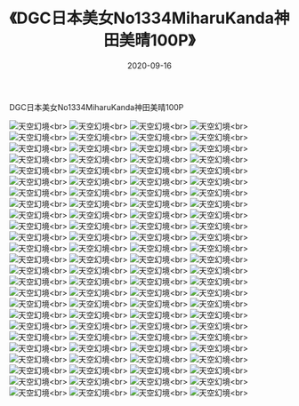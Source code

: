﻿---
layout: post
title: 《DGC日本美女No1334MiharuKanda神田美晴100P》
date: 2020-09-16
img: http://photo.orgx.cf/性感/2020/DGC日本美女No1334MiharuKanda神田美晴100P/000.jpg
tags: [美女,性感,泳衣]
---

DGC日本美女No1334MiharuKanda神田美晴100P



![天空幻境](http://photo.orgx.cf/性感/2020/DGC日本美女No1334MiharuKanda神田美晴100P/001.jpg''天空幻境'')<br>
![天空幻境](http://photo.orgx.cf/性感/2020/DGC日本美女No1334MiharuKanda神田美晴100P/002.jpg''天空幻境'')<br>
![天空幻境](http://photo.orgx.cf/性感/2020/DGC日本美女No1334MiharuKanda神田美晴100P/003.jpg''天空幻境'')<br>
![天空幻境](http://photo.orgx.cf/性感/2020/DGC日本美女No1334MiharuKanda神田美晴100P/004.jpg''天空幻境'')<br>
![天空幻境](http://photo.orgx.cf/性感/2020/DGC日本美女No1334MiharuKanda神田美晴100P/005.jpg''天空幻境'')<br>
![天空幻境](http://photo.orgx.cf/性感/2020/DGC日本美女No1334MiharuKanda神田美晴100P/006.jpg''天空幻境'')<br>
![天空幻境](http://photo.orgx.cf/性感/2020/DGC日本美女No1334MiharuKanda神田美晴100P/007.jpg''天空幻境'')<br>
![天空幻境](http://photo.orgx.cf/性感/2020/DGC日本美女No1334MiharuKanda神田美晴100P/008.jpg''天空幻境'')<br>
![天空幻境](http://photo.orgx.cf/性感/2020/DGC日本美女No1334MiharuKanda神田美晴100P/009.jpg''天空幻境'')<br>
![天空幻境](http://photo.orgx.cf/性感/2020/DGC日本美女No1334MiharuKanda神田美晴100P/010.jpg''天空幻境'')<br>
![天空幻境](http://photo.orgx.cf/性感/2020/DGC日本美女No1334MiharuKanda神田美晴100P/011.jpg''天空幻境'')<br>
![天空幻境](http://photo.orgx.cf/性感/2020/DGC日本美女No1334MiharuKanda神田美晴100P/012.jpg''天空幻境'')<br>
![天空幻境](http://photo.orgx.cf/性感/2020/DGC日本美女No1334MiharuKanda神田美晴100P/013.jpg''天空幻境'')<br>
![天空幻境](http://photo.orgx.cf/性感/2020/DGC日本美女No1334MiharuKanda神田美晴100P/014.jpg''天空幻境'')<br>
![天空幻境](http://photo.orgx.cf/性感/2020/DGC日本美女No1334MiharuKanda神田美晴100P/015.jpg''天空幻境'')<br>
![天空幻境](http://photo.orgx.cf/性感/2020/DGC日本美女No1334MiharuKanda神田美晴100P/016.jpg''天空幻境'')<br>
![天空幻境](http://photo.orgx.cf/性感/2020/DGC日本美女No1334MiharuKanda神田美晴100P/017.jpg''天空幻境'')<br>
![天空幻境](http://photo.orgx.cf/性感/2020/DGC日本美女No1334MiharuKanda神田美晴100P/018.jpg''天空幻境'')<br>
![天空幻境](http://photo.orgx.cf/性感/2020/DGC日本美女No1334MiharuKanda神田美晴100P/019.jpg''天空幻境'')<br>
![天空幻境](http://photo.orgx.cf/性感/2020/DGC日本美女No1334MiharuKanda神田美晴100P/020.jpg''天空幻境'')<br>
![天空幻境](http://photo.orgx.cf/性感/2020/DGC日本美女No1334MiharuKanda神田美晴100P/021.jpg''天空幻境'')<br>
![天空幻境](http://photo.orgx.cf/性感/2020/DGC日本美女No1334MiharuKanda神田美晴100P/022.jpg''天空幻境'')<br>
![天空幻境](http://photo.orgx.cf/性感/2020/DGC日本美女No1334MiharuKanda神田美晴100P/023.jpg''天空幻境'')<br>
![天空幻境](http://photo.orgx.cf/性感/2020/DGC日本美女No1334MiharuKanda神田美晴100P/024.jpg''天空幻境'')<br>
![天空幻境](http://photo.orgx.cf/性感/2020/DGC日本美女No1334MiharuKanda神田美晴100P/025.jpg''天空幻境'')<br>
![天空幻境](http://photo.orgx.cf/性感/2020/DGC日本美女No1334MiharuKanda神田美晴100P/026.jpg''天空幻境'')<br>
![天空幻境](http://photo.orgx.cf/性感/2020/DGC日本美女No1334MiharuKanda神田美晴100P/027.jpg''天空幻境'')<br>
![天空幻境](http://photo.orgx.cf/性感/2020/DGC日本美女No1334MiharuKanda神田美晴100P/028.jpg''天空幻境'')<br>
![天空幻境](http://photo.orgx.cf/性感/2020/DGC日本美女No1334MiharuKanda神田美晴100P/029.jpg''天空幻境'')<br>
![天空幻境](http://photo.orgx.cf/性感/2020/DGC日本美女No1334MiharuKanda神田美晴100P/030.jpg''天空幻境'')<br>
![天空幻境](http://photo.orgx.cf/性感/2020/DGC日本美女No1334MiharuKanda神田美晴100P/031.jpg''天空幻境'')<br>
![天空幻境](http://photo.orgx.cf/性感/2020/DGC日本美女No1334MiharuKanda神田美晴100P/032.jpg''天空幻境'')<br>
![天空幻境](http://photo.orgx.cf/性感/2020/DGC日本美女No1334MiharuKanda神田美晴100P/033.jpg''天空幻境'')<br>
![天空幻境](http://photo.orgx.cf/性感/2020/DGC日本美女No1334MiharuKanda神田美晴100P/034.jpg''天空幻境'')<br>
![天空幻境](http://photo.orgx.cf/性感/2020/DGC日本美女No1334MiharuKanda神田美晴100P/035.jpg''天空幻境'')<br>
![天空幻境](http://photo.orgx.cf/性感/2020/DGC日本美女No1334MiharuKanda神田美晴100P/036.jpg''天空幻境'')<br>
![天空幻境](http://photo.orgx.cf/性感/2020/DGC日本美女No1334MiharuKanda神田美晴100P/037.jpg''天空幻境'')<br>
![天空幻境](http://photo.orgx.cf/性感/2020/DGC日本美女No1334MiharuKanda神田美晴100P/038.jpg''天空幻境'')<br>
![天空幻境](http://photo.orgx.cf/性感/2020/DGC日本美女No1334MiharuKanda神田美晴100P/039.jpg''天空幻境'')<br>
![天空幻境](http://photo.orgx.cf/性感/2020/DGC日本美女No1334MiharuKanda神田美晴100P/040.jpg''天空幻境'')<br>
![天空幻境](http://photo.orgx.cf/性感/2020/DGC日本美女No1334MiharuKanda神田美晴100P/041.jpg''天空幻境'')<br>
![天空幻境](http://photo.orgx.cf/性感/2020/DGC日本美女No1334MiharuKanda神田美晴100P/042.jpg''天空幻境'')<br>
![天空幻境](http://photo.orgx.cf/性感/2020/DGC日本美女No1334MiharuKanda神田美晴100P/043.jpg''天空幻境'')<br>
![天空幻境](http://photo.orgx.cf/性感/2020/DGC日本美女No1334MiharuKanda神田美晴100P/044.jpg''天空幻境'')<br>
![天空幻境](http://photo.orgx.cf/性感/2020/DGC日本美女No1334MiharuKanda神田美晴100P/045.jpg''天空幻境'')<br>
![天空幻境](http://photo.orgx.cf/性感/2020/DGC日本美女No1334MiharuKanda神田美晴100P/046.jpg''天空幻境'')<br>
![天空幻境](http://photo.orgx.cf/性感/2020/DGC日本美女No1334MiharuKanda神田美晴100P/047.jpg''天空幻境'')<br>
![天空幻境](http://photo.orgx.cf/性感/2020/DGC日本美女No1334MiharuKanda神田美晴100P/048.jpg''天空幻境'')<br>
![天空幻境](http://photo.orgx.cf/性感/2020/DGC日本美女No1334MiharuKanda神田美晴100P/049.jpg''天空幻境'')<br>
![天空幻境](http://photo.orgx.cf/性感/2020/DGC日本美女No1334MiharuKanda神田美晴100P/050.jpg''天空幻境'')<br>
![天空幻境](http://photo.orgx.cf/性感/2020/DGC日本美女No1334MiharuKanda神田美晴100P/051.jpg''天空幻境'')<br>
![天空幻境](http://photo.orgx.cf/性感/2020/DGC日本美女No1334MiharuKanda神田美晴100P/052.jpg''天空幻境'')<br>
![天空幻境](http://photo.orgx.cf/性感/2020/DGC日本美女No1334MiharuKanda神田美晴100P/053.jpg''天空幻境'')<br>
![天空幻境](http://photo.orgx.cf/性感/2020/DGC日本美女No1334MiharuKanda神田美晴100P/054.jpg''天空幻境'')<br>
![天空幻境](http://photo.orgx.cf/性感/2020/DGC日本美女No1334MiharuKanda神田美晴100P/055.jpg''天空幻境'')<br>
![天空幻境](http://photo.orgx.cf/性感/2020/DGC日本美女No1334MiharuKanda神田美晴100P/056.jpg''天空幻境'')<br>
![天空幻境](http://photo.orgx.cf/性感/2020/DGC日本美女No1334MiharuKanda神田美晴100P/057.jpg''天空幻境'')<br>
![天空幻境](http://photo.orgx.cf/性感/2020/DGC日本美女No1334MiharuKanda神田美晴100P/058.jpg''天空幻境'')<br>
![天空幻境](http://photo.orgx.cf/性感/2020/DGC日本美女No1334MiharuKanda神田美晴100P/059.jpg''天空幻境'')<br>
![天空幻境](http://photo.orgx.cf/性感/2020/DGC日本美女No1334MiharuKanda神田美晴100P/060.jpg''天空幻境'')<br>
![天空幻境](http://photo.orgx.cf/性感/2020/DGC日本美女No1334MiharuKanda神田美晴100P/061.jpg''天空幻境'')<br>
![天空幻境](http://photo.orgx.cf/性感/2020/DGC日本美女No1334MiharuKanda神田美晴100P/062.jpg''天空幻境'')<br>
![天空幻境](http://photo.orgx.cf/性感/2020/DGC日本美女No1334MiharuKanda神田美晴100P/063.jpg''天空幻境'')<br>
![天空幻境](http://photo.orgx.cf/性感/2020/DGC日本美女No1334MiharuKanda神田美晴100P/064.jpg''天空幻境'')<br>
![天空幻境](http://photo.orgx.cf/性感/2020/DGC日本美女No1334MiharuKanda神田美晴100P/065.jpg''天空幻境'')<br>
![天空幻境](http://photo.orgx.cf/性感/2020/DGC日本美女No1334MiharuKanda神田美晴100P/066.jpg''天空幻境'')<br>
![天空幻境](http://photo.orgx.cf/性感/2020/DGC日本美女No1334MiharuKanda神田美晴100P/067.jpg''天空幻境'')<br>
![天空幻境](http://photo.orgx.cf/性感/2020/DGC日本美女No1334MiharuKanda神田美晴100P/068.jpg''天空幻境'')<br>
![天空幻境](http://photo.orgx.cf/性感/2020/DGC日本美女No1334MiharuKanda神田美晴100P/069.jpg''天空幻境'')<br>
![天空幻境](http://photo.orgx.cf/性感/2020/DGC日本美女No1334MiharuKanda神田美晴100P/070.jpg''天空幻境'')<br>
![天空幻境](http://photo.orgx.cf/性感/2020/DGC日本美女No1334MiharuKanda神田美晴100P/071.jpg''天空幻境'')<br>
![天空幻境](http://photo.orgx.cf/性感/2020/DGC日本美女No1334MiharuKanda神田美晴100P/072.jpg''天空幻境'')<br>
![天空幻境](http://photo.orgx.cf/性感/2020/DGC日本美女No1334MiharuKanda神田美晴100P/073.jpg''天空幻境'')<br>
![天空幻境](http://photo.orgx.cf/性感/2020/DGC日本美女No1334MiharuKanda神田美晴100P/074.jpg''天空幻境'')<br>
![天空幻境](http://photo.orgx.cf/性感/2020/DGC日本美女No1334MiharuKanda神田美晴100P/075.jpg''天空幻境'')<br>
![天空幻境](http://photo.orgx.cf/性感/2020/DGC日本美女No1334MiharuKanda神田美晴100P/076.jpg''天空幻境'')<br>
![天空幻境](http://photo.orgx.cf/性感/2020/DGC日本美女No1334MiharuKanda神田美晴100P/077.jpg''天空幻境'')<br>
![天空幻境](http://photo.orgx.cf/性感/2020/DGC日本美女No1334MiharuKanda神田美晴100P/078.jpg''天空幻境'')<br>
![天空幻境](http://photo.orgx.cf/性感/2020/DGC日本美女No1334MiharuKanda神田美晴100P/079.jpg''天空幻境'')<br>
![天空幻境](http://photo.orgx.cf/性感/2020/DGC日本美女No1334MiharuKanda神田美晴100P/080.jpg''天空幻境'')<br>
![天空幻境](http://photo.orgx.cf/性感/2020/DGC日本美女No1334MiharuKanda神田美晴100P/081.jpg''天空幻境'')<br>
![天空幻境](http://photo.orgx.cf/性感/2020/DGC日本美女No1334MiharuKanda神田美晴100P/082.jpg''天空幻境'')<br>
![天空幻境](http://photo.orgx.cf/性感/2020/DGC日本美女No1334MiharuKanda神田美晴100P/083.jpg''天空幻境'')<br>
![天空幻境](http://photo.orgx.cf/性感/2020/DGC日本美女No1334MiharuKanda神田美晴100P/084.jpg''天空幻境'')<br>
![天空幻境](http://photo.orgx.cf/性感/2020/DGC日本美女No1334MiharuKanda神田美晴100P/085.jpg''天空幻境'')<br>
![天空幻境](http://photo.orgx.cf/性感/2020/DGC日本美女No1334MiharuKanda神田美晴100P/086.jpg''天空幻境'')<br>
![天空幻境](http://photo.orgx.cf/性感/2020/DGC日本美女No1334MiharuKanda神田美晴100P/087.jpg''天空幻境'')<br>
![天空幻境](http://photo.orgx.cf/性感/2020/DGC日本美女No1334MiharuKanda神田美晴100P/088.jpg''天空幻境'')<br>
![天空幻境](http://photo.orgx.cf/性感/2020/DGC日本美女No1334MiharuKanda神田美晴100P/089.jpg''天空幻境'')<br>
![天空幻境](http://photo.orgx.cf/性感/2020/DGC日本美女No1334MiharuKanda神田美晴100P/090.jpg''天空幻境'')<br>
![天空幻境](http://photo.orgx.cf/性感/2020/DGC日本美女No1334MiharuKanda神田美晴100P/091.jpg''天空幻境'')<br>
![天空幻境](http://photo.orgx.cf/性感/2020/DGC日本美女No1334MiharuKanda神田美晴100P/092.jpg''天空幻境'')<br>
![天空幻境](http://photo.orgx.cf/性感/2020/DGC日本美女No1334MiharuKanda神田美晴100P/093.jpg''天空幻境'')<br>
![天空幻境](http://photo.orgx.cf/性感/2020/DGC日本美女No1334MiharuKanda神田美晴100P/094.jpg''天空幻境'')<br>
![天空幻境](http://photo.orgx.cf/性感/2020/DGC日本美女No1334MiharuKanda神田美晴100P/095.jpg''天空幻境'')<br>
![天空幻境](http://photo.orgx.cf/性感/2020/DGC日本美女No1334MiharuKanda神田美晴100P/096.jpg''天空幻境'')<br>
![天空幻境](http://photo.orgx.cf/性感/2020/DGC日本美女No1334MiharuKanda神田美晴100P/097.jpg''天空幻境'')<br>
![天空幻境](http://photo.orgx.cf/性感/2020/DGC日本美女No1334MiharuKanda神田美晴100P/098.jpg''天空幻境'')<br>
![天空幻境](http://photo.orgx.cf/性感/2020/DGC日本美女No1334MiharuKanda神田美晴100P/099.jpg''天空幻境'')<br>
![天空幻境](http://photo.orgx.cf/性感/2020/DGC日本美女No1334MiharuKanda神田美晴100P/100.jpg''天空幻境'')<br>